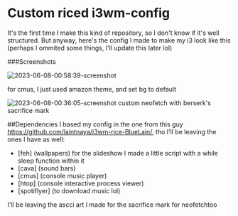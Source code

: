 # Custom riced i3wm-config
It's the first time I make this kind of repository, so I don't know if it's well structured.
But anyway, here's the config I made to make my i3 look like this (perhaps I ommited some things, I'll update this later lol)


###Screenshots

![2023-06-08-00:58:39-screenshot](https://github.com/Nomka0/i3wm-config/assets/66049598/665de528-df37-445e-a9b0-2b039f5d409e)

for cmus, I just used amazon theme, and set bg to default

![2023-06-08-00:36:05-screenshot](https://github.com/Nomka0/i3wm-config/assets/66049598/b7e8950f-c29e-4ac5-a751-5c27f4f2e99a)
custom neofetch with berserk's sacrifice mark

##Dependencies
I based my config in the one from this guy https://github.com/laintnaya/i3wm-rice-BlueLain/, tho I'll be leaving the ones I have as well:
* [feh] (wallpapers) for the slideshow I made a little script with a while sleep function within it
* [cava] (sound bars)
* [cmus] (console music player)
* [htop] (console interactive process viewer)
* [spotiflyer] (to download music lol)

I'll be leaving the ascci art I made for the sacrifice mark for neofetchtoo

